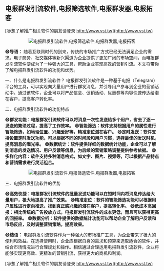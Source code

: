## **电报群发引流软件,电报筛选软件,电报群发器,电报拓客**

[😍想了解推广相关软件的朋友请登录 http://www.vst.tw](http://www.vst.tw)

 <center><img src="https://vst.tw/MP4/tuiguang/png/3.png" alt="电报群发引流软件,电报筛选软件,电报群发器,电报拓客"></center>

**😄导语：**
随着互联网时代的到来，传统的市场推广方式已经无法满足企业的需求。电子商务、社交媒体等新兴渠道为企业提供了更加广阔的市场空间，而电报群发引流软件便成为了一种强大的工具，帮助企业实现高效的营销引流。本文将带你了解电报群发引流软件的功能和优势。

一、什么是电报群发引流软件？
电报群发引流软件是一种基于电报（Telegram）平台的工具，可以实现向大量用户进行群发消息，并引导用户参与到企业的营销活动中。通过该软件，企业可以将产品信息、促销活动、优惠券等内容快速传达给潜在客户，提高客户转化率。

二、电报群发引流软件的功能特点

**😄群发功能：电报群发引流软件可以将消息一次性发送给多个用户，省去了逐一发送的繁琐过程，提高了工作效率。**
**😄智能筛选：软件支持根据用户的属性进行智能筛选，如地理位置、兴趣爱好等，精准定位潜在客户。**
**😄定时发送：软件支持设置定时发送功能，可以根据不同的时间段和用户习惯，选择最佳的发送时机，提高消息的曝光率。**
**😄数据统计：软件提供详细的数据统计功能，企业可以了解到消息的发送情况、用户反馈等信息，为后续的营销策略调整提供参考依据。**
**😄多样化内容：软件支持多种消息格式，如文字、图片、视频等，可以根据产品特点和营销需求进行灵活组合。**

 <center><img src="https://vst.tw/MP4/tuiguang/png/6.png" alt="电报群发引流软件,电报筛选软件,电报群发器,电报拓客"></center>

三、电报群发引流软件的优势

**😄高效快捷：电报群发引流软件的批量发送功能可以在短时间内将消息传达给大量用户，极大地提高了推广效果。**
**😄精准定位：软件的智能筛选功能可以根据用户属性进行定向推送，找到真正感兴趣的潜在客户，提高转化率。**
**😄低成本高回报：相比传统的广告投放方式，电报群发引流软件的成本更低，而且可以获得更高的回报率。**
**😄数据分析：软件提供的数据统计功能可以帮助企业了解用户反馈和市场反应，及时调整营销策略，提高效果。**

**😄结语：**
电报群发引流软件作为一种强大的市场推广工具，为企业带来了极大的便利和效益。在选择使用时，企业应根据自身的需求和预算来选取适合的软件，并结合市场情况进行合理规划和操作。相信通过合理运用电报群发引流软件，企业将能够实现更高效、更精准的营销引流，获得更大的商机和利润。

[😍想了解推广相关软件的朋友请登录 http://www.vst.tw](http://www.vst.tw)



